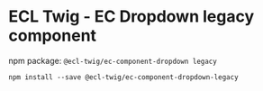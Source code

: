 # ECL Twig - EC Dropdown legacy component

npm package: `@ecl-twig/ec-component-dropdown legacy`

```shell
npm install --save @ecl-twig/ec-component-dropdown-legacy
```
